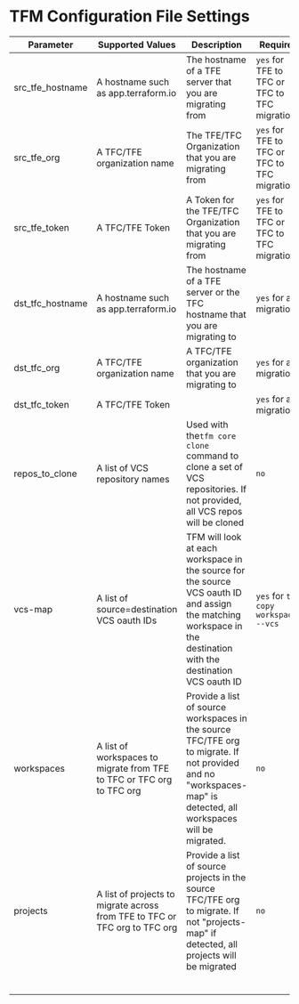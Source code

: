 # TFM Configuration File Settings

| Parameter | Supported Values| Description | Required |
| --------- | --------------- | ----------- | -------- |
| src_tfe_hostname | A hostname such as app.terraform.io | The hostname of a TFE server that you are migrating from | `yes` for TFE to TFC or TFC to TFC migrations | 
| src_tfe_org | A TFC/TFE organization name | The TFE/TFC Organization that you are migrating from | `yes` for TFE to TFC or TFC to TFC migrations | 
| src_tfe_token | A TFC/TFE Token | A Token for the TFE/TFC Organization that you are migrating from | `yes` for TFE to TFC or TFC to TFC migrations | 
| dst_tfc_hostname | A hostname such as app.terraform.io | The hostname of a TFE server or the TFC hostname that you are migrating to | `yes` for all migrations | 
| dst_tfc_org | A TFC/TFE organization name | A TFC/TFE organization that you are migrating to | `yes` for all migrations | 
| dst_tfc_token | A TFC/TFE Token | | `yes` for all migrations | 
| repos_to_clone | A list of VCS repository names | Used with the`tfm core clone` command to clone a set of VCS repositories. If not provided, all VCS repos will be cloned | `no` | 
| vcs-map | A list of source=destination VCS oauth IDs | TFM will look at each workspace in the source for the source VCS oauth ID and assign the matching workspace in the destination with the destination VCS oauth ID | `yes` for `tfm copy workspaces --vcs` |
| workspaces | A list of workspaces to migrate from TFE to TFC or TFC org to TFC org | Provide a list of source workspaces in the source TFC/TFE org to migrate. If not provided and no "workspaces-map" is detected, all workspaces will be migrated. | `no` |
| projects | A list of projects to migrate across from TFE to TFC or TFC org to TFC org | Provide a list of source projects in the source TFC/TFE org to migrate. If not "projects-map" if detected, all projects will be migrated | `no` | 
| | | | | 
| | | | | 
| | | | | 
| | | | | 
| | | | | 
| | | | | 

